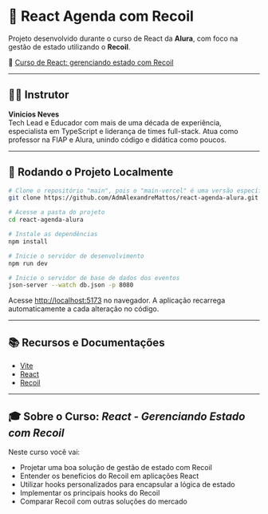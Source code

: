 # 📅 React Agenda com Recoil

Projeto desenvolvido durante o curso de React da **Alura**, com foco na gestão de estado utilizando o **Recoil**.

🔗 [Curso de React: gerenciando estado com Recoil](https://cursos.alura.com.br/course/react-gerenciando-estado-recoil)

---

## 👨‍🏫 Instrutor

**Vinicios Neves**  
Tech Lead e Educador com mais de uma década de experiência, especialista em TypeScript e liderança de times full-stack. Atua como professor na FIAP e Alura, unindo código e didática como poucos.

---

## 🚀 Rodando o Projeto Localmente

```bash
# Clone o repositório "main", pois o "main-vercel" é uma versão específica para publicar no vercel
git clone https://github.com/AdmAlexandreMattos/react-agenda-alura.git

# Acesse a pasta do projeto
cd react-agenda-alura

# Instale as dependências
npm install

# Inicie o servidor de desenvolvimento
npm run dev

# Inicie o servidor de base de dados dos eventos
json-server --watch db.json -p 8080
```

Acesse [http://localhost:5173](http://localhost:5173) no navegador. A aplicação recarrega automaticamente a cada alteração no código.

---

## 📚 Recursos e Documentações

- [Vite](https://vitejs.dev/guide/)
- [React](https://react.dev/)
- [Recoil](https://recoiljs.org/)

---

## 🎓 Sobre o Curso: _React - Gerenciando Estado com Recoil_

Neste curso você vai:

- Projetar uma boa solução de gestão de estado com Recoil
- Entender os benefícios do Recoil em aplicações React
- Utilizar hooks personalizados para encapsular a lógica de estado
- Implementar os principais hooks do Recoil
- Comparar Recoil com outras soluções do mercado
